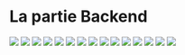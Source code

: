 <h1>La partie Backend</h1>

<img src="captures/img.png">

<img src="captures/img1.png">

<img src="captures/img2.png">

<img src="captures/img3.png">

<img src="captures/img4.png">

<img src="captures/img5.png">

<img src="captures/img6.png">

<img src="captures/img7.png">

<img src="captures/img8.png">

<img src="captures/img9.png">

<img src="captures/img10.png">

<img src="captures/img11.png">

<img src="captures/img12.png">

<img src="captures/img13.png">

<img src="captures/img14.png">



